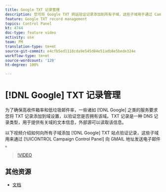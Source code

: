 ```yaml
---
title: Google TXT 记录管理
description: 您可将 Google TXT 网站验证记录添加到所有子域，这些子域用于通过 Campaign 控制面板向 GMAIL 地址发送电子邮件。
feature: Google TXT record management
topics: Control Panel
kt: 4744
doc-type: feature video
activity: use
team: PM
translation-type: tm+mt
source-git-commit: e4cfb5ed1118cda9e545d84e51adb8e5bede324e
workflow-type: tm+mt
source-wordcount: '120'
ht-degree: 100%

---
```



# [!DNL Google] TXT 记录管理

为了确保高收件箱率和低垃圾邮件率，一些诸如 [!DNL Google] 之类的服务要求您将 TXT 记录添加到域设置，以验证您是否拥有该域。TXT 记录是一种 DNS 记录类型，用于提供有关域的文本信息，外部源可以读取该信息。

以下视频介绍如何向所有子域添加 [!DNL Google] TXT 站点验证记录，这些子域用来通过 [!UICONTROL Campaign Control Panel] 向 GMAIL 地址发送电子邮件 。

>[!VIDEO](https://video.tv.adobe.com/v/32369?quality=12)

## 其他资源

* [文档](https://docs.adobe.com/content/help/zh-Hans/control-panel/using/subdomains-and-certificates/managing-txt-records.html)
